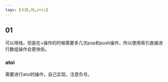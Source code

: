 ```yaml
---
tags: [水题,栈,atoi]
---
```


## 01

可以用栈，但是在+操作的时候需要多几次pop和push操作，所以使用索引直接进行数组操作会更快些。

### atoi

需要进行atoi的操作，自己实现，注意负号。
